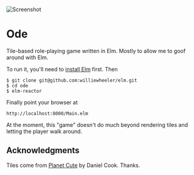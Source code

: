 ![Screenshot](https://dl.dropboxusercontent.com/u/54053289/ode.png)

Ode
===

Tile-based role-playing game written in Elm. Mostly to allow me to goof around with Elm.

To run it, you'll need to [install Elm](http://elm-lang.org/Install.elm) first. Then

    $ git clone git@github.com:williewheeler/elm.git
    $ cd ode
    $ elm-reactor

Finally point your browser at

    http://localhost:8000/Main.elm

At the moment, this "game" doesn't do much beyond rendering tiles and letting the player walk around.

Acknowledgments
---------------

Tiles come from [Planet Cute](http://www.lostgarden.com/2007/05/dancs-miraculously-flexible-game.html) by Daniel Cook. Thanks.
